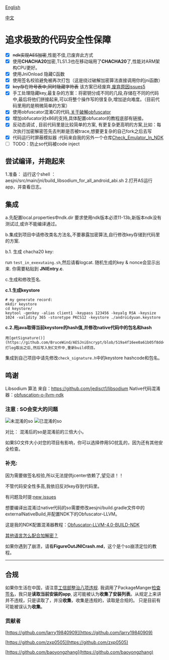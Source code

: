 [English](https://github.com/BruceWind/AESJniEncrypt/blob/master/README.md)

[中文](https://github.com/BruceWind/AESJniEncrypt/blob/master/README_zh.md)

# 追求极致的代码安全性保障 
- [x] ~~ndk实现AES加密~~,性能不佳,已废弃此方式
- [x] 使用**CHACHA20**加密,TLS1.3也在移动端用了**CHACHA20**了,性能对ARM架构CPU更好。
- [x] 使用JniOnload 隐藏C函数
- [x] 使用签名校验避免被再次打包（这是绕过破解加密算法直接调用你的jni函数）
- [x] ~~key存在符号表中,同时隐藏字符表~~ 该方案已经废弃,[废弃原因issues5](https://github.com/weizongwei5/AESJniEncrypt/issues/5)
- [x] 手工处理隐藏key,最复杂的方案：将密钥分成不同的几段,存储在不同的代码中,最后将他们拼接起来,可以将整个操作写的很复杂,增加逆向难度。（目前代码里用的是稍微简单的方案）
- [x] 使用obfuscator混淆C的代码,[关于破解obfuscator](https://blog.quarkslab.com/deobfuscation-recovering-an-ollvm-protected-program.html)
- [x]  增加obfucator对x86的支持,具体配置obfucator的教程底部有链接。
- [x] 反动态调试 , 目前代码里是比较简单的方案, 有更复杂更高明的方案,比如：每次执行加密解密签先去判断是否被trace,想要更复杂的自己fork之后去写
- [x] 代码运行时屏蔽模拟器 :代码来自我的另外一个仓库[Check_Emulator_In_NDK](https://github.com/Scavenges/Check_Emulator_In_NDK)
- [ ] TODO：防止so代码被code inject

## 尝试编译，并跑起来
1.准备：
运行这个shell ： aesjni/src/main/jni/build_libsodium_for_all_android_abi.sh
2.打开AS运行app，并查看日志。 
## 集成

a.先配置local.properties中ndk.dir 要求使用ndk版本必须11-13b,新版本ndk没有测试过,或许不能编译通过。

b.集成到项目中请修改类名方法名,不要暴露加密算法,自行修改key存储到代码里的方案.

b.1. 生成 chacha20 key: 
    
run `test_in_exexutaing.sh`,然后请看logcat. 随机生成的key & nonce会显示出来. 你需要粘贴到 **JNIEntry.c**.

c.生成和修改签名.

**c.1.生成keystore**

```shell script
# my generate record:
mkdir keystore
cd keystore/
keytool -genkey -alias client1 -keypass 123456 -keyalg RSA -keysize 1024 -validity 365 -storetype PKCS12 -keystore ./androidyuan.keystore
```

**c.2.用java取得当前keystore的hash值,并修改native代码中的包名和hash**

    用[getSignature()](https://github.com/BruceWind/AESJniEncrypt/blob/519a4f16ee0a61b05f8dd41419e3fe61836ee5c7/aesjni/src/main/java/com/androidyuan/aesjni/SignatureTool.java#L26)打log取出之后,然后写入到C文件中,重新build项目。
    
  集成到自己项目中请先修改`check_signature.h`中的keystore hashcode和包名。
  
  
## 鸣谢

Libsodium 算法 来自：https://github.com/jedisct1/libsodium
Native代码混淆器：[obfuscation-o-llvm-ndk](https://fuzion24.github.io/android/obfuscation/ndk/llvm/o-llvm/2014/07/27/android-obfuscation-o-llvm-ndk)





### 注意 : SO会变大的问题

![未混淆的so](https://github.com/weizongwei5/AESJniEncrypt/raw/master/img/unobfscator_debugapk.png)
![已混淆的so](https://github.com/weizongwei5/AESJniEncrypt/raw/master/img/obfscator_screen.png)

对比： 混淆后的so是混淆前的三倍大小。

如果SO文件大小对您的项目有影响，你可以选择停用SO扰乱的，因为还有其他安全检查。

### 补充:
因为需要做签名校验,所以无法提供jcenter依赖了,望见谅！！

不管代码安全性多高,我依旧反对key存到代码里。

有问题及时提:[new issues](https://github.com/weizongwei5/AESJniEncrypt/issues/new)

想要编译出混淆过native代码的so需要修改aesjni/build.gradle文件中的externalNativeBuild,并配置NDK下的Obfuscator-LLVM。

这是我的NDK配置混淆器教程：[Obfuscator-LLVM-4.0-BUILD-NDK](https://github.com/weizongwei5/Obfuscator-LLVM-4.0-BUILD-NDK)

[其他语言怎么配合加解密？](https://github.com/weizongwei5/AESJniEncrypt/issues/8)

如果你遇到了崩溃，请看**FigureOutJNICrash.md**，这个是个so崩溃定位的教程。

-------------------

## 合规
如果你生活在中国，请注意[工信部整治八项违规](http://www.miit.gov.cn/n1146295/n7281315/c7507241/part/7507297.docx).
我调用了PackageManger[检查签名](https://github.com/BruceWind/AESJniEncrypt/blob/master/aesjni/src/main/cpp/check_emulator.c#L43)，我只是**读取当前安装的app**, 这可能被认为**收集了安装列表**。从规定上来讲并不违规，只是读取了，并没**收集**，收集是违规的，读取是合规的。
只是目前有可能被误认为**收集**。


### 贡献者

[https://github.com/larry19840909](https://github.com/larry19840909)

[https://github.com/zxp0505](https://github.com/zxp0505)

[https://github.com/baoyongzhang](https://github.com/baoyongzhang)